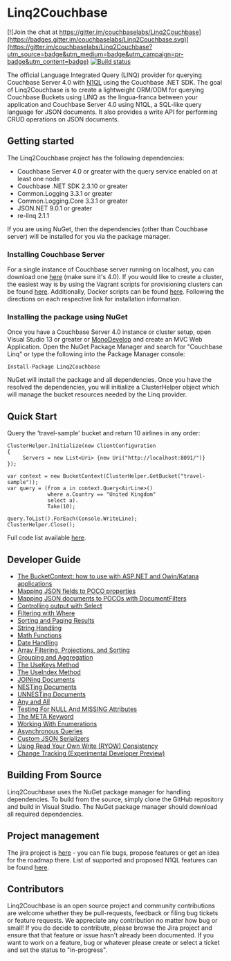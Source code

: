 Linq2Couchbase
==================

[![Join the chat at https://gitter.im/couchbaselabs/Linq2Couchbase](https://badges.gitter.im/couchbaselabs/Linq2Couchbase.svg)](https://gitter.im/couchbaselabs/Linq2Couchbase?utm_source=badge&utm_medium=badge&utm_campaign=pr-badge&utm_content=badge)
[![Build status](https://ci.appveyor.com/api/projects/status/urml45drbj7781it?svg=true)](https://ci.appveyor.com/project/Couchbase/linq2couchbase)

The official Language Integrated Query (LINQ) provider for querying Couchbase Server 4.0 with [N1QL](http://developer.couchbase.com/documentation/server/4.0/n1ql/n1ql-intro/data-access-using-n1ql.html) using the Couchbase .NET SDK. The goal of Linq2Couchbase is to create a lightweight ORM/ODM for querying Couchbase Buckets using LINQ as the lingua-franca between your application and Couchbase Server 4.0 using N1QL, a SQL-like query language for JSON documents. It also provides a write API for performing CRUD operations on JSON documents.

## Getting started ##
The Linq2Couchbase project has the following dependencies:

- Couchbase Server 4.0 or greater with the query service enabled on at least one node
- Couchbase .NET SDK 2.3.10 or greater
- Common.Logging 3.3.1 or greater
- Common.Logging.Core 3.3.1 or greater
- JSON.NET 9.0.1 or greater
- re-linq 2.1.1

If you are using NuGet, then the dependencies (other than Couchbase server) will be installed for you via the package manager.

### Installing Couchbase Server ###
For a single instance of Couchbase server running on localhost, you can download one [here](http://www.couchbase.com/nosql-databases/downloads) (make sure it's 4.0). If you would like to create a cluster, the easiest way is by using the Vagrant scripts for provisioning clusters can be found [here](https://github.com/couchbaselabs/vagrants). Additionally, Docker scripts can be found [here](https://hub.docker.com/r/couchbase/server/). Following the directions on each respective link for installation information.

### Installing the package using NuGet ###
Once you have a Couchbase Server 4.0 instance or cluster setup, open Visual Studio 13 or greater or [MonoDevelop](http://www.monodevelop.com/) and create an MVC Web Application. Open the NuGet Package Manager and search for "Couchbase Linq" or type the following into the Package Manager console:

    Install-Package Linq2Couchbase

NuGet will install the package and all dependencies. Once you have the resolved the dependencies, you will initialize a ClusterHelper object which will manage the bucket resources needed by the Linq provider.

## Quick Start ##
Query the 'travel-sample' bucket and return 10 airlines in any order:

    ClusterHelper.Initialize(new ClientConfiguration
    {
         Servers = new List<Uri> {new Uri("http://localhost:8091/")}
    });

    var context = new BucketContext(ClusterHelper.GetBucket("travel-sample"));
    var query = (from a in context.Query<AirLine>()
			     where a.Country == "United Kingdom"
			     select a).
			     Take(10);

    query.ToList().ForEach(Console.WriteLine);
    ClusterHelper.Close();

Full code list available [here](https://gist.github.com/jeffrymorris/c3bf85d73a1e7dfcc5f25f4e581d689a "Linq2Couchbase quick start!").



## Developer Guide ##

- [The BucketContext: how to use with ASP.NET and Owin/Katana applications](docs/bucket-context.md)
- [Mapping JSON fields to POCO properties](docs/poco-mapping.md)
- [Mapping JSON documents to POCOs with DocumentFilters](docs/document-filters.md)
- [Controlling output with Select](docs/simple-select.md)
- [Filtering with Where](docs/where-clause.md)
- [Sorting and Paging Results](docs/sorting-take-limit.md)
- [String Handling](docs/string-handling.md)
- [Math Functions](docs/math-functions.md)
- [Date Handling](docs/date-handling.md)
- [Array Filtering, Projections, and Sorting](docs/array-filtering-projections.md)
- [Grouping and Aggregation](docs/grouping-aggregation.md)
- [The UseKeys Method](docs/use-keys.md)
- [The UseIndex Method](docs/use-index.md)
- [JOINing Documents](docs/joins.md)
- [NESTing Documents](docs/nest.md)
- [UNNESTing Documents](docs/unnest.md)
- [Any and All](docs/any-all.md)
- [Testing For NULL And MISSING Attributes](docs/null-missing-valued.md)
- [The META Keyword](docs/meta-keyword.md)
- [Working With Enumerations](docs/enum.md)
- [Asynchronous Queries](docs/async-queries.md)
- [Custom JSON Serializers](docs/custom-serializers.md)
- [Using Read Your Own Write (RYOW) Consistency](docs/ryow.md)
- [Change Tracking (Experimental Developer Preview)](docs/change-tracking.md)

## Building From Source ##

Linq2Couchbase uses the NuGet package manager for handling dependencies.  To build from the source, simply clone the GitHub repository and build in Visual Studio.  The NuGet package manager should download all required dependencies.

## Project management ##

The jira project is [here](http://issues.couchbase.com/browse/LINQ) - you can file bugs, propose features or get an idea for the roadmap there. List of supported and proposed N1QL features can be found [here](https://docs.google.com/document/d/1hPNZ-qTKpVzQsFwg_1uUueltzNL1wA75L5F-hYF92Cw/edit?usp=sharing).

## Contributors ##
Linq2Couchbase is an open source project and community contributions are welcome whether they be pull-requests, feedback or filing bug tickets or feature requests. We appreciate any contribution no matter how bug or small! If you do decide to contribute, please browse the Jira project and ensure that that feature or issue hasn't already been documented. If you want to work on a feature, bug or whatever please create or select a ticket and set the status to "in-progress".
